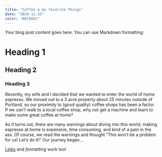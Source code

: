 ```yaml
---
title: "Coffee & my favorite things"
date: "2024-11-25"
color: "#EC6A5C"
---
```


Your blog post content goes here. You can use Markdown formatting:

# Heading 1
## Heading 2
### Heading 3

Recently, my wife and I decided that we wanted to enter the world of home espresso. We moved out to a 3 acre property about 25 minutes outside of Portland, so our proximity to (good quality) coffee shops has been a factor. If we can’t walk to a local coffee shop, why not get a machine and learn to make some great coffee at home?

As it turns out, there are many warnings about diving into this world; making espresso at home is expensive, time consuming, and kind of a pain in the ass. Of course, we read the warnings and thought “This won’t be a problem for us! Let’s do it!” Our journey began...



[Links](https://example.com) and *formatting* work too!